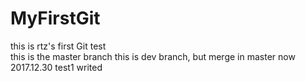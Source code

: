 # MyFirstGit
this is rtz's first Git test  
this is the master branch
this is dev branch, but merge in master now  
2017.12.30
test1 writed
